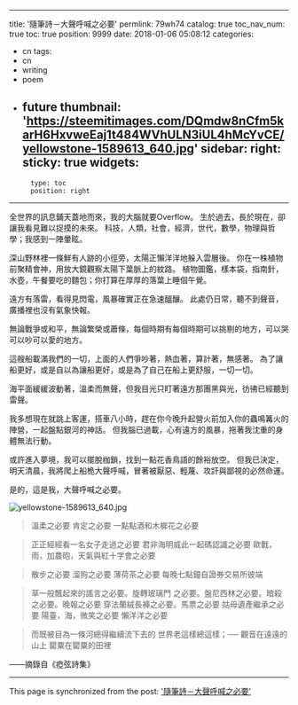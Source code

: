 
---
title: '隨筆詩－大聲呼喊之必要'
permlink: 79wh74
catalog: true
toc_nav_num: true
toc: true
position: 9999
date: 2018-01-06 05:08:12
categories:
- cn
tags:
- cn
- writing
- poem
- future
thumbnail: 'https://steemitimages.com/DQmdw8nCfm5karH6HxvweEaj1t484WVhULN3iUL4hMcYvCE/yellowstone-1589613_640.jpg'
sidebar:
    right:
        sticky: true
widgets:
    -
        type: toc
        position: right
---


全世界的訊息鋪天蓋地而來，我的大腦就要Overflow。
生於過去，長於現在，卻讓我看見難以捉摸的未來。
科技，人類，社會，經濟，世代，數學，物理與哲學；我感到一陣暈眩。

深山野林裡一條鮮有人跡的小徑旁，太陽正懶洋洋地躲入雲層後。
你在一株植物前聚精會神，用放大鏡觀察太陽下葉脈上的紋路。
植物圖鑑，樣本袋，指南針，水壺，午餐要吃的麵包；你打算在厚厚的落葉上睡個午覺。

遠方有落雷，看得見閃電，風暴確實正在急速醞釀。
此處仍日常，聽不到聲音，廣播裡也沒有氣象快報。

無論戰爭或和平，無論繁榮或蕭條，每個時期有每個時期可以挑剔的地方，可以哭可以吵可以愛的地方。

這艘船載滿我們的一切，上面的人們爭吵著，熱血著，算計著，無感著。
為了讓船更好，或是自以為讓船更好，或是為了自己在船上更舒服，一切一切。

海平面緩緩波動著，溫柔而無聲，但我目光只盯著遠方那團黑與光，彷彿已經聽到雷聲。

我多想現在就跳上客運，搭車八小時，趕在你今晚升起營火前加入你的蟲鳴篝火的陣營，一起盤點銀河的神話。
但我腦已過載，心有遠方的風暴，拖著我沈重的身體無法行動。

或許進入夢境，我可以擺脫枷鎖，找到一點花香鳥語的餘裕放空。
但我已決定，明天清晨，我將爬上船桅大聲呼喊，冒著被厭惡、輕蔑、攻訐與鄙視的必然命運。

是的，這是我，大聲呼喊之必要。

![yellowstone-1589613_640.jpg](https://steemitimages.com/DQmdw8nCfm5karH6HxvweEaj1t484WVhULN3iUL4hMcYvCE/yellowstone-1589613_640.jpg)

>溫柔之必要
>肯定之必要
>一點點酒和木樨花之必要

>正正經經看一名女子走過之必要
>君非海明威此一起碼認識之必要
>歐戰，雨，加農砲，天氣與紅十字會之必要

>散步之必要
>溜狗之必要
>薄荷茶之必要
>每晚七點鐘自證券交易所彼端

>草一般飄起來的謠言之必要。旋轉玻璃門
>之必要。盤尼西林之必要。暗殺之必要。晚報之必要
>穿法蘭絨長褲之必要。馬票之必要
>姑母遺產繼承之必要
>陽臺，海，微笑之必要
>懶洋洋之必要

>而既被目為一條河總得繼續流下去的
>世界老這樣總這樣；──
>觀音在遠遠的山上
>罌粟在罌粟的田裡

——摘錄自《瘂弦詩集》

- - -

This page is synchronized from the post: ['隨筆詩－大聲呼喊之必要'](https://steemit.com/@deanliu/79wh74)
